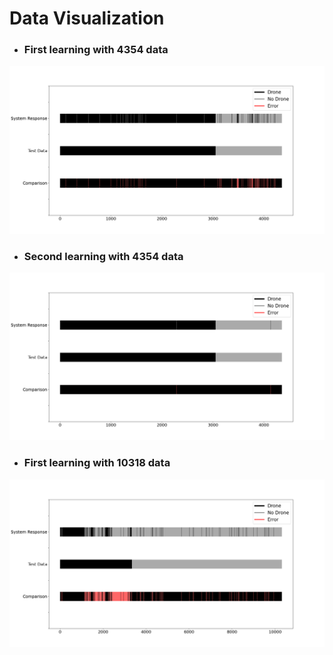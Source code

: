 # Data Visualization


- ### First learning with 4354 data
![](Figure_1.png)

- ### Second learning with 4354 data
![](Figure_2.png)

- ### First learning with 10318 data
![](Figure_3.png)
